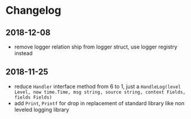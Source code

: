 # Changelog

## 2018-12-08

- remove logger relation ship from logger struct, use logger registry instead

## 2018-11-25

- reduce `Handler` interface method from 6 to 1, just a `HandleLog(level Level, now time.Time, msg string, source string, context Fields, fields Fields)`
- add `Print`, `Printf` for drop in replacement of standard library like non leveled logging library